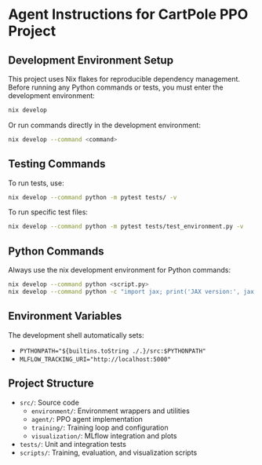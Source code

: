 # Agent Instructions for CartPole PPO Project

## Development Environment Setup

This project uses Nix flakes for reproducible dependency management. Before running any Python commands or tests, you must enter the development environment:

```bash
nix develop
```

Or run commands directly in the development environment:
```bash
nix develop --command <command>
```

## Testing Commands

To run tests, use:
```bash
nix develop --command python -m pytest tests/ -v
```

To run specific test files:
```bash
nix develop --command python -m pytest tests/test_environment.py -v
```

## Python Commands

Always use the nix development environment for Python commands:
```bash
nix develop --command python <script.py>
nix develop --command python -c "import jax; print('JAX version:', jax.__version__)"
```

## Environment Variables

The development shell automatically sets:
- `PYTHONPATH="${builtins.toString ./.}/src:$PYTHONPATH"`
- `MLFLOW_TRACKING_URI="http://localhost:5000"`

## Project Structure

- `src/`: Source code
  - `environment/`: Environment wrappers and utilities
  - `agent/`: PPO agent implementation
  - `training/`: Training loop and configuration
  - `visualization/`: MLflow integration and plots
- `tests/`: Unit and integration tests
- `scripts/`: Training, evaluation, and visualization scripts
